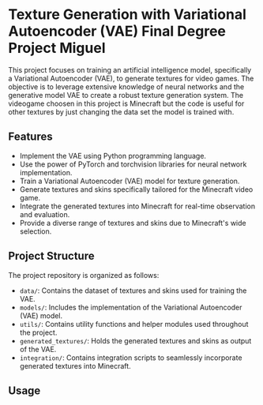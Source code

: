 # Texture Generation with Variational Autoencoder (VAE) Final Degree Project Miguel
This project focuses on training an artificial intelligence model, specifically a Variational Autoencoder (VAE), to generate textures for video games. The objective is to leverage extensive knowledge of neural networks and the generative model VAE to create a robust texture generation system. The videogame choosen in this project is Minecraft but the code is useful for other textures by just changing the data set the model is trained with.

## Features

- Implement the VAE using Python programming language.
- Use the power of PyTorch and torchvision libraries for neural network implementation.
- Train a Variational Autoencoder (VAE) model for texture generation.
- Generate textures and skins specifically tailored for the Minecraft video game.
- Integrate the generated textures into Minecraft for real-time observation and evaluation.
- Provide a diverse range of textures and skins due to Minecraft's wide selection.

## Project Structure

The project repository is organized as follows:

- `data/`: Contains the dataset of textures and skins used for training the VAE.
- `models/`: Includes the implementation of the Variational Autoencoder (VAE) model.
- `utils/`: Contains utility functions and helper modules used throughout the project.
- `generated_textures/`: Holds the generated textures and skins as output of the VAE.
- `integration/`: Contains integration scripts to seamlessly incorporate generated textures into Minecraft.

## Usage